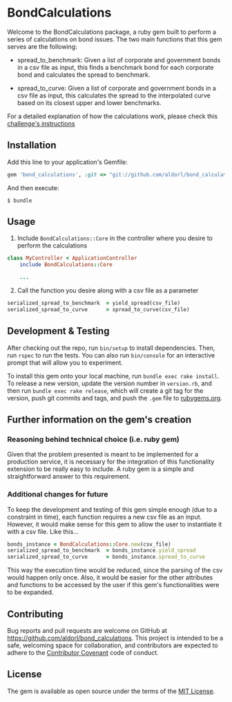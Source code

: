 # BondCalculations

Welcome to the BondCalculations package, a ruby gem built to perform a series of calculations on bond issues. The two main functions that this gem serves are the following:

* spread_to_benchmark: Given a list of corporate and government bonds in a csv file as input, this finds a benchmark bond for each corporate bond and calculates the spread to benchmark.

* spread_to_curve: Given a list of corporate and government bonds in a csv file as input, this calculates the spread to the interpolated curve based on its closest upper and lower benchmarks.

For a detailed explanation of how the calculations work, please check this [challenge's instructions](docs/instructions.md)

## Installation

Add this line to your application's Gemfile:

```ruby
gem 'bond_calculations', :git => "git://github.com/aldorl/bond_calculations"
```

And then execute:

    $ bundle

## Usage

1. Include `BondCalculations::Core` in the controller where you desire to perform the calculations

```ruby
class MyController < ApplicationController
    include BondCalculations::Core

    ...
```

2. Call the function you desire along with a csv file as a parameter

```ruby
serialized_spread_to_benchmark  = yield_spread(csv_file)
serialized_spread_to_curve      = spread_to_curve(csv_file)
```

## Development & Testing

After checking out the repo, run `bin/setup` to install dependencies. Then, run `rspec` to run the tests. You can also run `bin/console` for an interactive prompt that will allow you to experiment.

To install this gem onto your local machine, run `bundle exec rake install`. To release a new version, update the version number in `version.rb`, and then run `bundle exec rake release`, which will create a git tag for the version, push git commits and tags, and push the `.gem` file to [rubygems.org](https://rubygems.org).

## Further information on the gem's creation

### Reasoning behind technical choice (i.e. ruby gem)
Given that the problem presented is meant to be implemented for a production service, it is necessary for the integration of this functionality extension to be really easy to include. A ruby gem is a simple and straightforward answer to this requirement.

### Additional changes for future
To keep the development and testing of this gem simple enough (due to a constraint in time), each function requires a new csv file as an input. However, it would make sense for this gem to allow the user to instantiate it with a csv file. Like this...

```ruby
bonds_instance = BondCalculations::Core.new(csv_file)
serialized_spread_to_benchmark  = bonds_instance.yield_spread
serialized_spread_to_curve      = bonds_instance.spread_to_curve
```

This way the execution time would be reduced, since the parsing of the csv would happen only once. Also, it would be easier for the other attributes and functions to be accessed by the user if this gem's functionalities were to be expanded.


## Contributing

Bug reports and pull requests are welcome on GitHub at https://github.com/aldorl/bond_calculations. This project is intended to be a safe, welcoming space for collaboration, and contributors are expected to adhere to the [Contributor Covenant](http://contributor-covenant.org) code of conduct.


## License

The gem is available as open source under the terms of the [MIT License](http://opensource.org/licenses/MIT).
